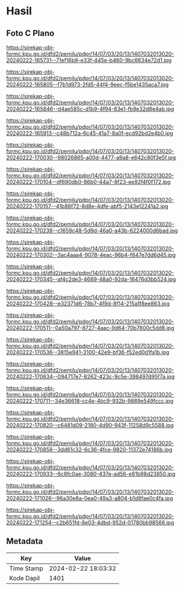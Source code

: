 # Hasil

## Foto C Plano

https://sirekap-obj-formc.kpu.go.id/dfd2/pemilu/pdpr/14/07/03/20/13/1407032013020-20240222-165731--71ef16b9-e33f-445e-b460-9bc6634e72d1.jpg

https://sirekap-obj-formc.kpu.go.id/dfd2/pemilu/pdpr/14/07/03/20/13/1407032013020-20240222-165805--f7b1d973-2fd5-44f4-9eec-f5be1435aca7.jpg

https://sirekap-obj-formc.kpu.go.id/dfd2/pemilu/pdpr/14/07/03/20/13/1407032013020-20240222-165846--d4ae585c-d1b9-4f94-83e1-fb9e32d8e4ab.jpg

https://sirekap-obj-formc.kpu.go.id/dfd2/pemilu/pdpr/14/07/03/20/13/1407032013020-20240222-165913--c48b712a-6c45-41a7-8a0f-ecd92bd2e4b0.jpg

https://sirekap-obj-formc.kpu.go.id/dfd2/pemilu/pdpr/14/07/03/20/13/1407032013020-20240222-170030--98026865-a00d-4477-a9a8-e642c80f3e5f.jpg

https://sirekap-obj-formc.kpu.go.id/dfd2/pemilu/pdpr/14/07/03/20/13/1407032013020-20240222-170104--df690db0-86b0-44a7-8f23-ee92f4f0f172.jpg

https://sirekap-obj-formc.kpu.go.id/dfd2/pemilu/pdpr/14/07/03/20/13/1407032013020-20240222-170157--41b88f72-8d8e-4dfe-abf5-2143e12241a2.jpg

https://sirekap-obj-formc.kpu.go.id/dfd2/pemilu/pdpr/14/07/03/20/13/1407032013020-20240222-170238--c1659c48-5d9d-46a0-a43b-6224000d6bad.jpg

https://sirekap-obj-formc.kpu.go.id/dfd2/pemilu/pdpr/14/07/03/20/13/1407032013020-20240222-170302--3ac4aaa4-9078-4eac-96b4-f847e7dd6d45.jpg

https://sirekap-obj-formc.kpu.go.id/dfd2/pemilu/pdpr/14/07/03/20/13/1407032013020-20240222-170345--af4c2de3-4689-48a0-92da-16476d3bb524.jpg

https://sirekap-obj-formc.kpu.go.id/dfd2/pemilu/pdpr/14/07/03/20/13/1407032013020-20240222-170428--e32371d6-78b7-4f9d-8f14-215a1f8ee863.jpg

https://sirekap-obj-formc.kpu.go.id/dfd2/pemilu/pdpr/14/07/03/20/13/1407032013020-20240222-170511--0a50a797-8727-4aac-9d64-70b7600c5dd8.jpg

https://sirekap-obj-formc.kpu.go.id/dfd2/pemilu/pdpr/14/07/03/20/13/1407032013020-20240222-170536--3815e941-3100-42e9-bf36-f52ed0d1fa1b.jpg

https://sirekap-obj-formc.kpu.go.id/dfd2/pemilu/pdpr/14/07/03/20/13/1407032013020-20240222-170634--094717e7-8262-423c-9c5e-398497d95f7a.jpg

https://sirekap-obj-formc.kpu.go.id/dfd2/pemilu/pdpr/14/07/03/20/13/1407032013020-20240222-170711--34e36618-cc4e-4bc9-932b-9889e549fccc.jpg

https://sirekap-obj-formc.kpu.go.id/dfd2/pemilu/pdpr/14/07/03/20/13/1407032013020-20240222-170820--c6481d09-2180-4d90-943f-11258d9c5588.jpg

https://sirekap-obj-formc.kpu.go.id/dfd2/pemilu/pdpr/14/07/03/20/13/1407032013020-20240222-170858--3dd61c32-6c36-4fce-9820-11372e74186b.jpg

https://sirekap-obj-formc.kpu.go.id/dfd2/pemilu/pdpr/14/07/03/20/13/1407032013020-20240222-170933--6c8fc0ae-3080-437e-ad56-e61b98d23850.jpg

https://sirekap-obj-formc.kpu.go.id/dfd2/pemilu/pdpr/14/07/03/20/13/1407032013020-20240222-171026--96a30e8a-0ea0-49a3-a804-b1d8fae0c4fa.jpg

https://sirekap-obj-formc.kpu.go.id/dfd2/pemilu/pdpr/14/07/03/20/13/1407032013020-20240222-171254--c2b651fd-8e03-4dbd-952d-01780bb98566.jpg


## Metadata

| Key        | Value               |
| ---------- | ------------------- |
| Time Stamp | 2024-02-22 18:03:32 |
| Kode Dapil | 1401                |



